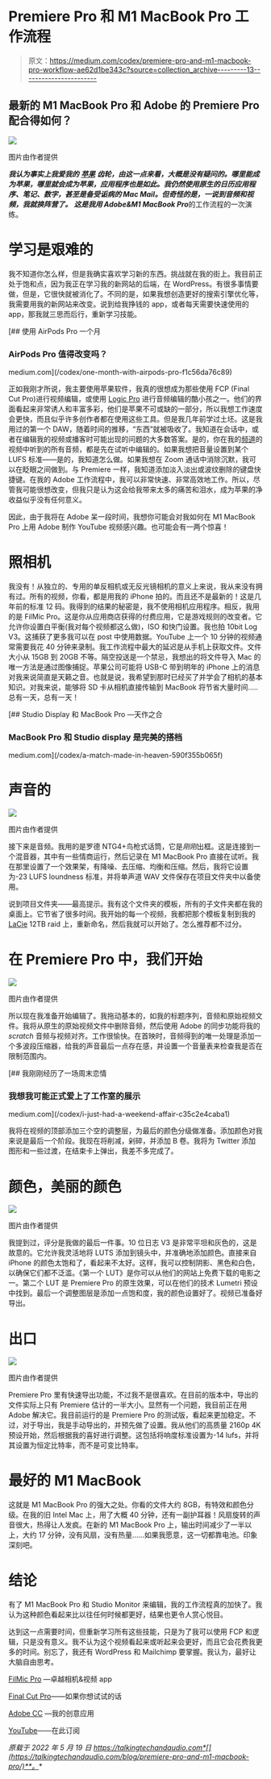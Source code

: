 # Premiere Pro 和 M1 MacBook Pro 工作流程

> 原文：<https://medium.com/codex/premiere-pro-and-m1-macbook-pro-workflow-ae62d1be343c?source=collection_archive---------13----------------------->

## 最新的 M1 MacBook Pro 和 Adobe 的 Premiere Pro 配合得如何？

![](img/e7728246662052dd96c2d91907c2cb62.png)

图片由作者提供

***我认为事实上我爱我的*** [***苹果***](https://talkingtechandaudio.com/blog/one-month-with-airpods-pro/) ***齿轮，由这一点来看，大概是没有疑问的。哪里能成为苹果，哪里就会成为苹果，应用程序也是如此。我仍然使用原生的日历应用程序、笔记、数字，甚至是备受诟病的 Mac Mail。但奇怪的是，一说到音频和视频，我就换阵营了。*** ***这是我用 Adobe&M1 MacBook Pro***的工作流程的一次演练。

# 学习是艰难的

我不知道你怎么样，但是我确实喜欢学习新的东西。挑战就在我的街上。我目前正处于饱和点，因为我正在学习我的新网站的后端，在 WordPress。有很多事情要做，但是，它很快就被消化了。不同的是，如果我想创造更好的搜索引擎优化等，我需要用我的新网站来改变。说到给我挣钱的 app，或者每天需要快速使用的 app，那我就三思而后行，重新学习技能。

[](/codex/one-month-with-airpods-pro-f1c56da76c89) [## 使用 AirPods Pro 一个月

### AirPods Pro 值得改变吗？

medium.com](/codex/one-month-with-airpods-pro-f1c56da76c89) 

正如我刚才所说，我主要使用苹果软件，我真的很想成为那些使用 FCP (Final Cut Pro)进行视频编辑，或使用 [Logic Pro](https://www.apple.com/uk/logic-pro/) 进行音频编辑的酷小孩之一。他们的界面看起来非常诱人和丰富多彩，他们是苹果不可或缺的一部分，所以我想工作速度会更快，而且似乎许多创作者都在使用这些工具。但是我几年前学过土坯。这是我用过的第一个 DAW，随着时间的推移，“东西”就被吸收了。我知道在会话中，或者在编辑我的视频或播客时可能出现的问题的大多数答案。是的，你在我的[频道](https://www.youtube.com/c/DavidLewistalkingtechandaudio)的视频中听到的所有音频，都是先在试听中编辑的。如果我想把音量设置到某个 LUFS 标准——是的，我知道怎么做。如果我想在 Zoom 通话中消除沉默，我可以在眨眼之间做到。与 Premiere 一样，我知道添加淡入淡出或波纹删除的键盘快捷键。在我的 Adobe 工作流程中，我可以非常快速、非常高效地工作。所以，尽管我可能很想改变，但我只是认为这会给我带来太多的痛苦和泪水，成为苹果的净收益似乎没有任何意义。

因此，由于我将在 Adobe 呆一段时间，我想你可能会对我如何在 M1 MacBook Pro 上用 Adobe 制作 YouTube 视频感兴趣。也可能会有一两个惊喜！

# 照相机

我没有！从独立的、专用的单反相机或无反光镜相机的意义上来说，我从来没有拥有过。所有的视频，你看，都是用我的 iPhone 拍的。而且还不是最新的！这是几年前的标准 12 码。我得到的结果的秘密是，我不使用相机应用程序。相反，我用的是 FilMic Pro。这是你从应用商店获得的付费应用，它是游戏规则的改变者。它允许你设置白平衡(我对每个视频都这么做)，ISO 和快门设置。我也拍 10bit Log V3。这捕获了更多我可以在 post 中使用数据。YouTube 上一个 10 分钟的视频通常需要我花 40 分钟来录制。我工作流程中最大的延迟是从手机上获取文件。文件大小从 15GB 到 20GB 不等。隔空投送是一个禁忌，我想出的将文件导入 Mac 的唯一方法是通过图像捕捉。苹果公司可能将 USB-C 带到明年的 iPhone 上的消息对我来说简直是天籁之音。也就是说，我希望到那时已经买了并学会了相机的基本知识。对我来说，能够将 SD 卡从相机直接传输到 MacBook 将节省大量时间…..总有一天，总有一天！

[](/codex/a-match-made-in-heaven-590f355b065f) [## Studio Display 和 MacBook Pro —天作之合

### MacBook Pro 和 Studio display 是完美的搭档

medium.com](/codex/a-match-made-in-heaven-590f355b065f) 

# 声音的

![](img/7b1a3e23e200d489043d1dc4b27d1470.png)

图片由作者提供

接下来是音频。我用的是罗德 NTG4+鸟枪式话筒，它是*刚刚*出框。这是连接到一个混音器，其中有一些情商运行，然后记录在 M1 MacBook Pro 直接在试听。我在那里设置了一个效果架，有降噪、去压缩、均衡和压缩。然后，我将它设置为-23 LUFS loundness 标准，并将单声道 WAV 文件保存在项目文件夹中以备使用。

说到项目文件夹——最高提示。我有这个文件夹的模板，所有的子文件夹都在我的桌面上。它节省了很多时间。我开始的每一个视频，我都把那个模板复制到我的 [LaCie](https://www.lacie.com/gb/en/products/big/) 12TB raid 上，重新命名，然后我就可以开始了。怎么推荐都不过分。

# 在 Premiere Pro 中，我们开始

![](img/56a72c16a1af703ce7702c974767e176.png)

图片由作者提供

所以现在我准备开始编辑了。我拖动基本的，如我的标题序列，音频和原始视频文件。我将从原生的原始视频文件中删除音频，然后使用 Adobe 的同步功能将我的 *scratch* 音频与视频对齐。工作很愉快。在首映时，音频得到的唯一处理是添加一个多波段压缩器，给我的声音最后一点存在感，并设置一个音量表来检查我是否在限制范围内。

[](/codex/i-just-had-a-weekend-affair-c35c2e4caba1) [## 我刚刚经历了一场周末恋情

### 我想我可能正式爱上了工作室的展示

medium.com](/codex/i-just-had-a-weekend-affair-c35c2e4caba1) 

我将在视频的顶部添加三个空的调整层，为最后的颜色分级做准备。添加颜色对我来说是最后一个阶段。我现在将削减，剁碎，并添加 B 卷。我将为 Twitter 添加图形和一些过渡，在结束卡上弹出，我差不多完成了。

# 颜色，美丽的颜色

![](img/e7ae9298e00b18eea98653934534403c.png)

图片由作者提供

我提到过，评分是我做的最后一件事。10 位日志 V3 是非常平坦和灰色的，这是故意的。它允许我灵活地将 LUTS 添加到镜头中，并准确地添加颜色。直接来自 iPhone 的颜色太饱和了，看起来不太好。这样，我可以控制阴影、黑色和白色，以确保它们都不泛滥。《第一个 LUT》是你可以从他们的网站上免费下载的电影之一。第二个 LUT 是 Premiere Pro 的原生效果，可以在他们的技术 Lumetri 预设中找到。最后一个调整图层是添加一点饱和度，我的颜色设置好了。视频已准备好导出。

# 出口

![](img/6679cfc5f64f75b48d22eada82ef38dc.png)

图片由作者提供

Premiere Pro 里有快速导出功能，不过我不是很喜欢。在目前的版本中，导出的文件实际上只有 Premiere 估计的一半大小。显然有一个问题，我目前正在用 Adobe 解决它。我目前运行的是 Premiere Pro 的测试版，看起来更加稳定。不过，对于导出，我是手动导出的，并预先做了设置。我从他们的高质量 2160p 4K 预设开始，然后根据我的喜好进行调整。这包括将响度标准设置为-14 lufs，并将其设置为恒定比特率，而不是可变比特率。

# 最好的 M1 MacBook

这就是 M1 MacBook Pro 的强大之处。你看的文件大约 8GB，有特效和颜色分级。在我的旧 Intel Mac 上，用了大概 40 分钟，还有一副护耳器！风扇旋转的声音很大，热得让人发疯。在新的 M1 MacBook Pro 上，输出时间减少了一半以上，大约 17 分钟，没有风扇，没有热量……如果我愿意，这一切都靠电池。印象深刻吧。

# 结论

有了 M1 MacBook Pro 和 Studio Monitor 来编辑，我的工作流程真的加快了。我认为这种颜色看起来比以往任何时候都更好，结果也更令人赏心悦目。

达到这一点需要时间，但重新学习所有这些技能，只是为了我可以使用 FCP 和逻辑，只是没有意义。我不认为这个视频看起来或听起来会更好，而且它会花费我更多的时间。别忘了，我还有 WordPress 和 Mailchimp 要掌握。我认为，最好让大脑自由思考。

[FilMic Pro](https://www.filmicpro.com) —卓越相机&视频 app

[Final Cut Pro](https://www.apple.com/uk/final-cut-pro/)——如果你想试试的话

[Adobe CC](https://www.adobe.com/uk/creativecloud.html?mv=search&mv=search&sdid=KH8NVGP5&ef%5C_id=Cj0KCQjw1ZeUBhDyARIsAOzAqQILjkxRMwmydhiyMDaSgrktFyPcIjw9E09Lb7ZMzrC1uhlF4vlsg2saAswJEALw%5C_wcB:G:s&s%5C_kwcid=AL!3085!3!520877019586!e!!g!!adobe%20creative%20cloud!1422700238!58647978191&gclid=Cj0KCQjw1ZeUBhDyARIsAOzAqQILjkxRMwmydhiyMDaSgrktFyPcIjw9E09Lb7ZMzrC1uhlF4vlsg2saAswJEALw%5C_wcB) —我的创意应用

[YouTube](https://www.youtube.com/c/DavidLewistalkingtechandaudio)——在此订阅

*原载于 2022 年 5 月 19 日 https://talkingtechandaudio.com*[](https://talkingtechandaudio.com/blog/premiere-pro-and-m1-macbook-pro/)**。**